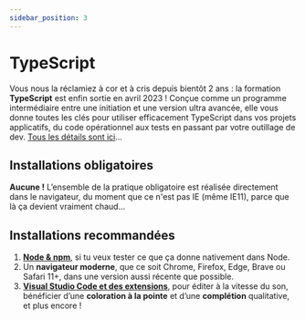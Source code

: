 ```yaml
---
sidebar_position: 3
---
```


# TypeScript

Vous nous la réclamiez à cor et à cris depuis bientôt 2 ans : la formation **TypeScript** est enfin sortie en avril 2023 ! Conçue comme un programme intermédiaire entre une initiation et une version ultra avancée, elle vous donne toutes les clés pour utiliser efficacement TypeScript dans vos projets applicatifs, du code opérationnel aux tests en passant par votre outillage de dev. [Tous les détails sont ici](https://delicious-insights.com/fr/formations/typescript/)…

## Installations obligatoires

**Aucune !** L’ensemble de la pratique obligatoire est réalisée directement dans le navigateur, du moment que ce n'est pas IE (même IE11), parce que là ça devient vraiment chaud…

## Installations recommandées

1. **[Node & npm](/docs/software/node)**, si tu veux tester ce que ça donne nativement dans Node.
2. Un **navigateur moderne**, que ce soit Chrome, Firefox, Edge, Brave ou Safari 11+, dans une version aussi récente que possible.
3. **[Visual Studio Code et des extensions](/docs/software/vscode)**, pour éditer à la vitesse du son, bénéficier d’une **coloration à la pointe** et d’une **complétion** qualitative, et plus encore !

